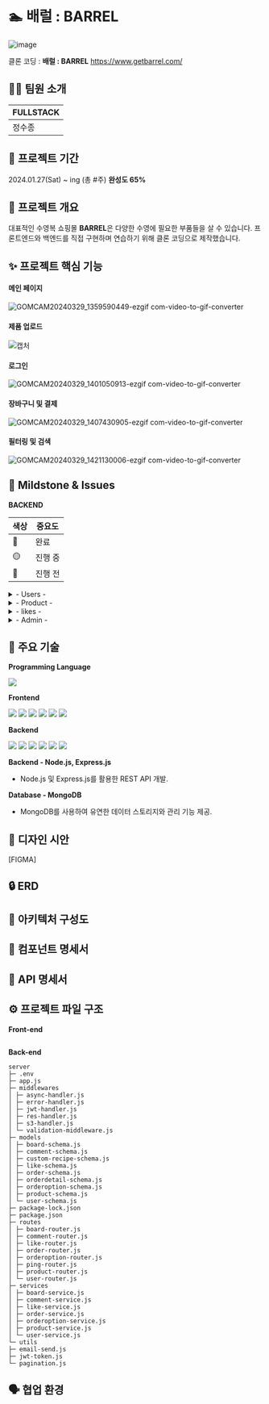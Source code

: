 # 🏊 배럴 : BARREL

![image](https://github.com/JEONGSUJONG/github-mainpage/assets/142254876/aaafbf44-4ec9-471a-a0f7-92e73894ed72)

클론 코딩 : **배럴 : BARREL** https://www.getbarrel.com/

## 👨‍💻 팀원 소개

| FULLSTACK |
| --------- |
| 정수종    |

## 📅 프로젝트 기간

2024.01.27(Sat) ~ ing (총 #주) **완성도 65%**

## 🌟 프로젝트 개요

대표적인 수영복 쇼핑몰 **BARREL**은 다양한 수영에 필요한 부품들을 살 수 있습니다. 프론트엔드와 백엔드를 직접 구현하며 연습하기 위해 클론 코딩으로 제작했습니다.

## ✨ 프로젝트 핵심 기능

#### 메인 페이지

![GOMCAM20240329_1359590449-ezgif com-video-to-gif-converter](https://github.com/JEONGSUJONG/github-mainpage/assets/142254876/3b40cad8-72e9-4cc1-8717-a88fb68322a3)

#### 제품 업로드

![캡처](https://github.com/JEONGSUJONG/github-mainpage/assets/142254876/c5ade2e0-bdd1-4e05-b8c7-035678be9fb3)

#### 로그인

![GOMCAM20240329_1401050913-ezgif com-video-to-gif-converter](https://github.com/JEONGSUJONG/github-mainpage/assets/142254876/d8c379fa-49ac-4449-885b-9f7d81a41198)

#### 장바구니 및 결제

![GOMCAM20240329_1407430905-ezgif com-video-to-gif-converter](https://github.com/JEONGSUJONG/github-mainpage/assets/142254876/6b2f0b8c-312d-448b-a9e7-ba53d8f114c1)

#### 필터링 및 검색

![GOMCAM20240329_1421130006-ezgif com-video-to-gif-converter](https://github.com/JEONGSUJONG/github-mainpage/assets/142254876/ad7bfd04-31be-49ab-87f9-15990da6e86d)

## 🎴 Mildstone & Issues

**BACKEND**

| 색상 | 중요도  |
| ---- | ------- |
| 🔴   | 완료    |
| 🟡   | 진행 중 |
| 🔵   | 진행 전 |

<details>
<summary> - Users - </summary>

<br>

- 🔴 Login with Token of JWT / Register / Logout
- 🔴 product cart CRUD
- 🔴 payment / get payment history
- 🟡 AuthUserMiddleware of admin
- 🔵 Email Authentication
- 🔵 kakao Login/Register

</details>

<details>
<summary> - Product - </summary>

<br>

- 🔴 Product Postman test (GET, POST)
- 🔴 get product items
- 🟡 likes
  - 상품 클릭시 해당 상품으로 이동
- 🔵 color and size
- 🔵 Image to amazon S3
- 🔵 해당 상품의 좋아요 갯수
- 🔵 Product Update, Delete router
  - POST, PUT, DELETE : Admin 권한 줘야함 (Navbar 업데이트)
- 🔵 cart 제품 별 갯수 증가 및 감소

</details>

<details>
<summary> - likes - </summary>

<br>

- 🔴 likes UI
- 🔴 likes Postman test (PUT, GET)
- 🟡 좋아요 상태 업데이트가 안됌.
  - 상품을 삭제해도 해당 상품의 id는 유지되는 상태로 좋아요 db에 남아있음.
    - 그로 인해서 좋아요 목록 조회에 에러가 발생함
    - 또, 상품 총 likes 갯수에 문제가 있음
- 🔵 likes toast 적용하기
- 🔵 likes list 중 checkbox로 선택항목 장바구니로 이동시켜야함
  - 좋아요 삭제도 포함시켜야함 -> state
  - 상품 클릭시 해당 상품으로 이동
- 🔵 likes.length에 따른 navbar 업데이트

</details>

<details>
<summary> - Admin - </summary>

<br>

- 🔵 role 적용

</details>

## 🔨 주요 기술

**Programming Language**

<img src="https://img.shields.io/badge/javascript-F7DF1E?style=for-the-badge&logo=javascript&logoColor=black">

**Frontend**

<img src="https://img.shields.io/badge/react-61DAFB?style=for-the-badge&logo=react&logoColor=black"> <img src="https://img.shields.io/badge/vite-646CFF?style=for-the-badge&logo=vite&logoColor=white"> <img src="https://img.shields.io/badge/redux-764ABC?style=for-the-badge&logo=redux&logoColor=white"> <img src="https://img.shields.io/badge/axios-5A29E4?style=for-the-badge&logo=axios&logoColor=white"> <img src="https://img.shields.io/badge/styledcomponent-DB7093?style=for-the-badge&logo=styled-components&logoColor=white"> <img src="https://img.shields.io/badge/tailwind-06B6D4?style=for-the-badge&logo=tailwindcss&logoColor=white">

**Backend**

<img src="https://img.shields.io/badge/gpt-412991?style=for-the-badge&logo=openai&logoColor=white"> <img src="https://img.shields.io/badge/node.js-339933?style=for-the-badge&logo=node.js&logoColor=white"> <img src="https://img.shields.io/badge/npm-CB3837?style=for-the-badge&logo=npm&logoColor=white"> <img src="https://img.shields.io/badge/express-000000?style=for-the-badge&logo=express&logoColor=white"> <img src="https://img.shields.io/badge/mongoose-F04D35?style=for-the-badge&logo=mongoose&logoColor=white"> <img src="https://img.shields.io/badge/mongodb-47A248?style=for-the-badge&logo=mongodb&logoColor=white">

**Backend - Node.js, Express.js**

- Node.js 및 Express.js를 활용한 REST API 개발.

**Database - MongoDB**

- MongoDB를 사용하여 유연한 데이터 스토리지와 관리 기능 제공.

## 💄 디자인 시안

[FIGMA]

## 🔒 ERD

## 📄 아키텍처 구성도

## 📄 컴포넌트 명세서

## 📄 API 명세서

## ⚙️ 프로젝트 파일 구조

**Front-end**

```

```

**Back-end**

```
server
├─ .env
├─ app.js
├─ middlewares
│ ├─ async-handler.js
│ ├─ error-handler.js
│ ├─ jwt-handler.js
│ ├─ res-handler.js
│ ├─ s3-handler.js
│ └─ validation-middleware.js
├─ models
│ ├─ board-schema.js
│ ├─ comment-schema.js
│ ├─ custom-recipe-schema.js
│ ├─ like-schema.js
│ ├─ order-schema.js
│ ├─ orderdetail-schema.js
│ ├─ orderoption-schema.js
│ ├─ product-schema.js
│ └─ user-schema.js
├─ package-lock.json
├─ package.json
├─ routes
│ ├─ board-router.js
│ ├─ comment-router.js
│ ├─ like-router.js
│ ├─ order-router.js
│ ├─ orderoption-router.js
│ ├─ ping-router.js
│ ├─ product-router.js
│ └─ user-router.js
├─ services
│ ├─ board-service.js
│ ├─ comment-service.js
│ ├─ like-service.js
│ ├─ order-service.js
│ ├─ orderoption-service.js
│ ├─ product-service.js
│ └─ user-service.js
└─ utils
├─ email-send.js
├─ jwt-token.js
└─ pagination.js
```

## 🗣 협업 환경
